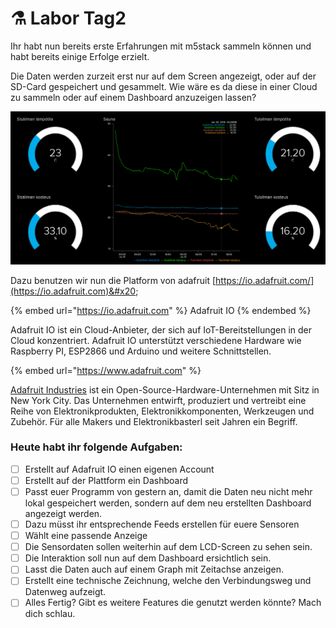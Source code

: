 # ⚗ Labor Tag2

Ihr habt nun bereits erste Erfahrungen mit m5stack sammeln können und habt bereits einige Erfolge erzielt.

Die Daten werden zurzeit erst nur auf dem Screen angezeigt, oder auf der SD-Card gespeichert und gesammelt. Wie wäre es da diese in einer Cloud zu sammeln oder auf einem Dashboard anzuzeigen lassen?

![](<../.gitbook/assets/Daschboard ioadafruit.png>)

Dazu benutzen wir nun die Platform von adafruit [https://io.adafruit.com/](https://io.adafruit.com)&#x20;

{% embed url="https://io.adafruit.com" %}
Adafruit IO
{% endembed %}

Adafruit IO ist ein Cloud-Anbieter, der sich auf IoT-Bereitstellungen in der Cloud konzentriert. Adafruit IO unterstützt verschiedene Hardware wie Raspberry PI, ESP2866 und Arduino und weitere Schnittstellen.

{% embed url="https://www.adafruit.com" %}

[Adafruit Industries](https://www.adafruit.com) ist ein Open-Source-Hardware-Unternehmen mit Sitz in New York City. Das Unternehmen entwirft, produziert und vertreibt eine Reihe von Elektronikprodukten, Elektronikkomponenten, Werkzeugen und Zubehör. Für alle Makers und Elektronikbasterl seit Jahren ein Begriff.



### Heute habt ihr folgende Aufgaben:

* [ ] Erstellt auf Adafruit IO einen eigenen Account
* [ ] Erstellt auf der Plattform ein Dashboard
* [ ] Passt euer Programm von gestern an, damit die Daten neu nicht mehr lokal gespeichert werden, sondern auf dem neu erstellten Dashboard angezeigt werden.
* [ ] Dazu müsst ihr entsprechende Feeds erstellen für euere Sensoren
* [ ] Wählt eine passende Anzeige
* [ ] Die Sensordaten sollen weiterhin auf dem LCD-Screen zu sehen sein.
* [ ] Die Interaktion soll nun auf dem Dashboard ersichtlich sein.
* [ ] Lasst die Daten auch auf einem Graph mit Zeitachse anzeigen.
* [ ] Erstellt eine technische Zeichnung, welche den Verbindungsweg und Datenweg aufzeigt.
* [ ] Alles Fertig? Gibt es weitere Features die genutzt werden könnte? Mach dich schlau.
